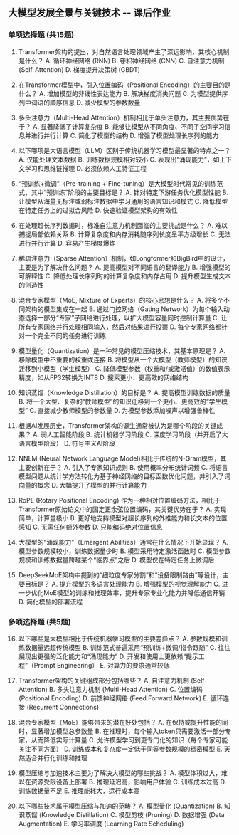 ## 大模型发展全景与关键技术 -- 课后作业

### 单项选择题 (共15题)

1.  Transformer架构的提出，对自然语言处理领域产生了深远影响，其核心机制是什么？
    A. 循环神经网络 (RNN)
    B. 卷积神经网络 (CNN)
    C. 自注意力机制 (Self-Attention)
    D. 梯度提升决策树 (GBDT)

2.  在Transformer模型中，引入位置编码（Positional Encoding）的主要目的是什么？
    A. 增加模型的非线性表达能力
    B. 解决梯度消失问题
    C. 为模型提供序列中词语的顺序信息
    D. 减少模型的参数数量

3.  多头注意力（Multi-Head Attention）机制相比于单头注意力，其主要优势在于？
    A. 显著降低了计算复杂度
    B. 能够让模型从不同角度、不同子空间学习信息并进行并行计算
    C. 简化了模型的结构
    D. 增强了模型处理长序列的能力

4.  以下哪项是大语言模型（LLM）区别于传统机器学习模型最显著的特点之一？
    A. 仅能处理文本数据
    B. 训练数据规模相对较小
    C. 表现出“涌现能力”，如上下文学习和思维链推理
    D. 必须依赖人工特征工程

5.  “预训练+微调”（Pre-training + Fine-tuning）是大模型时代常见的训练范式，其中“预训练”阶段的主要目标是？
    A. 针对特定下游任务优化模型性能
    B. 让模型从海量无标注或弱标注数据中学习通用的语言知识和模式
    C. 降低模型在特定任务上的过拟合风险
    D. 快速验证模型架构的有效性

6.  在处理超长序列数据时，标准自注意力机制面临的主要挑战是什么？
    A. 难以捕捉局部依赖关系
    B. 计算复杂度和内存消耗随序列长度呈平方级增长
    C. 无法进行并行计算
    D. 容易产生梯度爆炸

7.  稀疏注意力（Sparse Attention）机制，如Longformer和BigBird中的设计，主要是为了解决什么问题？
    A. 提高模型对不同语言的翻译能力
    B. 增强模型的可解释性
    C. 降低处理长序列时的计算复杂度和内存占用
    D. 提升模型生成文本的创造性

8.  混合专家模型（MoE, Mixture of Experts）的核心思想是什么？
    A. 将多个不同架构的模型集成在一起
    B. 通过门控网络（Gating Network）为每个输入动态选择一部分“专家”子网络进行处理，以扩大模型容量同时控制计算量
    C. 让所有专家网络并行处理相同输入，然后对结果进行投票
    D. 每个专家网络都针对一个完全不同的任务进行训练

9.  模型量化（Quantization）是一种常见的模型压缩技术，其基本原理是？
    A. 移除模型中不重要的权重或连接
    B. 将模型从一个大模型（教师模型）的知识迁移到小模型（学生模型）
    C. 降低模型参数（权重和/或激活值）的数值表示精度，如从FP32转换为INT8
    D. 搜索更小、更高效的网络结构

10. 知识蒸馏（Knowledge Distillation）的目标是？
    A. 提高模型训练数据的质量
    B. 将一个大型、复杂的“教师模型”的知识迁移到一个更小、更高效的“学生模型”
    C. 直接减少教师模型的参数量
    D. 为模型参数添加噪声以增强鲁棒性

11. 根据AI发展历史，Transformer架构的诞生通常被认为是哪个阶段的关键成果？
    A. 弱人工智能阶段
    B. 统计机器学习阶段
    C. 深度学习阶段（并开启了大语言模型阶段）
    D. 符号主义AI阶段

12. NNLM (Neural Network Language Model)相比于传统的N-Gram模型，其主要创新在于？
    A. 引入了专家知识规则
    B. 使用概率分布统计词频
    C. 将语言模型问题从统计学方法转化为基于神经网络的目标函数优化问题，并引入了词向量的概念
    D. 大幅提升了模型的并行计算能力

13. RoPE (Rotary Positional Encoding) 作为一种相对位置编码方法，相比于Transformer原始论文中的固定正余弦位置编码，其关键优势在于？
    A. 实现简单，计算量极小
    B. 更好地支持模型对超长序列的外推能力和长文本的位置感知
    C. 无需任何额外参数
    D. 只能编码绝对位置信息

14. 大模型的“涌现能力”（Emergent Abilities）通常在什么情况下开始显现？
    A. 模型参数规模较小，训练数据量少时
    B. 模型采用特定激活函数时
    C. 模型参数规模和训练数据量跨越某个“临界点”之后
    D. 模型仅在特定任务上微调后

15. DeepSeekMoE架构中提到的“细粒度专家分割”和“设备限制路由”等设计，主要目标是？
    A. 提升模型的多语言处理能力
    B. 增强模型的视觉理解能力
    C. 进一步优化MoE模型的训练和推理效率，提升专家专业化能力并降低通信开销
    D. 简化模型的部署流程

### 多项选择题 (共5题)

16. 以下哪些是大模型相比于传统机器学习模型的主要差异点？
    A. 参数规模和训练数据量远超传统模型
    B. 训练范式普遍采用“预训练+微调/指令跟随”
    C. 往往展现出更强的泛化能力和“涌现能力”
    D. 开发和使用上更依赖“提示工程”（Prompt Engineering）
    E. 对算力的要求通常较低

17. Transformer架构的关键组成部分包括哪些？
    A. 自注意力机制 (Self-Attention)
    B. 多头注意力机制 (Multi-Head Attention)
    C. 位置编码 (Positional Encoding)
    D. 前馈神经网络 (Feed Forward Network)
    E. 循环连接 (Recurrent Connections)

18. 混合专家模型（MoE）能够带来的潜在好处包括？
    A. 在保持或提升性能的同时，显著增加模型总参数量
    B. 在推理时，每个输入token只需要激活一部分专家，从而降低实际计算量
    C. 允许模型学习到更专门化的知识（每个专家可能关注不同方面）
    D. 训练成本和复杂度一定低于同等参数规模的稠密模型
    E. 天然适合并行化训练和推理

19. 模型压缩与加速技术主要为了解决大模型的哪些挑战？
    A. 模型体积过大，难以在资源受限设备上部署
    B. 推理延迟高，影响用户体验
    C. 训练成本过高
    D. 训练数据量不足
    E. 推理能耗大，运行成本高

20. 以下哪些技术属于模型压缩与加速的范畴？
    A. 模型量化 (Quantization)
    B. 知识蒸馏 (Knowledge Distillation)
    C. 模型剪枝 (Pruning)
    D. 数据增强 (Data Augmentation)
    E. 学习率调度 (Learning Rate Scheduling)
